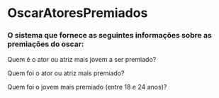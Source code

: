 # OscarAtoresPremiados
### O sistema que fornece as seguintes informações sobre as premiações do oscar:

Quem é o ator ou atriz mais jovem a ser premiado?

Quem foi o ator ou atriz mais premiado?

Quem foi o jovem mais premiado (entre 18 e 24 anos)?

